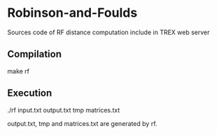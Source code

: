 # Robinson-and-Foulds
Sources code of RF distance computation include in TREX web server

## Compilation 
make rf

## Execution 
./rf input.txt output.txt tmp matrices.txt

output.txt, tmp and matrices.txt are generated by rf.
